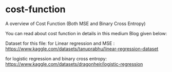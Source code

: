 # cost-function
A overview of Cost Function (Both MSE and Binary Cross Entropy)

You can read about cost function in details in this medium Blog given below:


Dataset for this file: 
for Linear regression and MSE : 
https://www.kaggle.com/datasets/tanuprabhu/linear-regression-dataset

for logistic regression and binary cross entropy:
https://www.kaggle.com/datasets/dragonheir/logistic-regression

